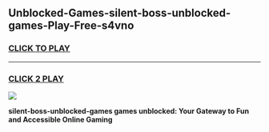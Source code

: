 
## Unblocked-Games-silent-boss-unblocked-games-Play-Free-s4vno
<h3>
<a href="https://premium76.site?title=silent-boss-unblocked-games&ref=23A">CLICK TO PLAY</a></h3>
<hr>

<h3>
<a href="https://premium76.site?title=silent-boss-unblocked-games&ref=23A">CLICK 2 PLAY</a>
  
</h3>

<a href="https://premium76.site?title=silent-boss-unblocked-games&ref=23A"><img src="https://clearcache.store/games.png"></a>


**silent-boss-unblocked-games games unblocked: Your Gateway to Fun and Accessible Online Gaming**
